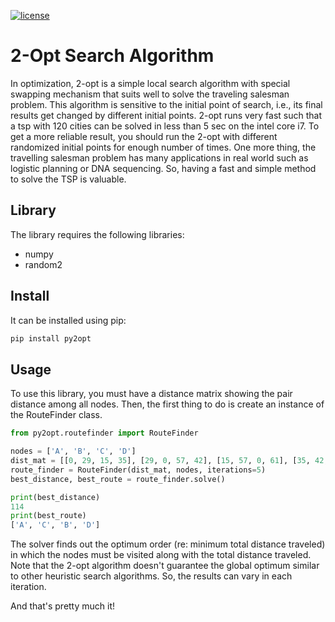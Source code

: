 [![license](https://img.shields.io/github/license/DAVFoundation/captain-n3m0.svg?style=flat-square)](https://github.com/DAVFoundation/captain-n3m0/blob/master/LICENSE)

# 2-Opt Search Algorithm 

In optimization, 2-opt is a simple local search algorithm with special swapping mechanism that suits well to solve the 
traveling salesman problem. This algorithm is sensitive to the initial point of search, i.e., its final results get 
changed by different initial points. 2-opt runs very fast such that a tsp with 120 cities can be solved in less than 
5 sec on the intel core i7. To get a more reliable result, you should run the 2-opt with different randomized initial 
points for enough number of times. One more thing, the travelling salesman problem has many applications in real world 
such as logistic planning or DNA sequencing. So, having a fast and simple method to solve the TSP is valuable. 

 
## Library
The library requires the following libraries:

* numpy
* random2

## Install

It can be installed using pip:
```python
pip install py2opt
```

## Usage

To use this library, you must have a distance matrix showing the pair distance among all nodes. Then, the first thing 
to do is create an instance of the RouteFinder class. 

```python
from py2opt.routefinder import RouteFinder

nodes = ['A', 'B', 'C', 'D']
dist_mat = [[0, 29, 15, 35], [29, 0, 57, 42], [15, 57, 0, 61], [35, 42, 61, 0]]
route_finder = RouteFinder(dist_mat, nodes, iterations=5)
best_distance, best_route = route_finder.solve()

print(best_distance)
114
print(best_route)
['A', 'C', 'B', 'D']
```
The solver finds out the optimum order (re: minimum total distance traveled) in which the nodes must be visited along 
with the total distance traveled. Note that the 2-opt algorithm doesn't guarantee the global optimum similar to other 
heuristic search algorithms. So, the results can vary in each iteration.


And that's pretty much it!

